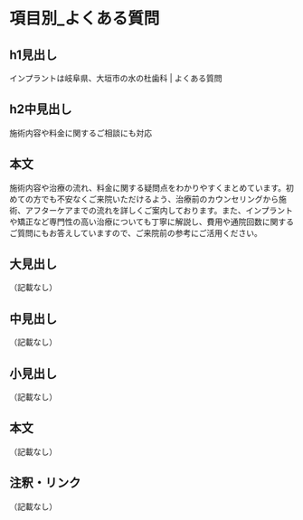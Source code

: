 # 項目別_よくある質問

## h1見出し
インプラントは岐阜県、大垣市の水の杜歯科 | よくある質問

## h2中見出し
施術内容や料金に関するご相談にも対応

## 本文
施術内容や治療の流れ、料金に関する疑問点をわかりやすくまとめています。初めての方でも不安なくご来院いただけるよう、治療前のカウンセリングから施術、アフターケアまでの流れを詳しくご案内しております。また、インプラントや矯正など専門性の高い治療についても丁寧に解説し、費用や通院回数に関するご質問にもお答えしていますので、ご来院前の参考にご活用ください。

## 大見出し
（記載なし）

## 中見出し
（記載なし）

## 小見出し
（記載なし）

## 本文
（記載なし）

## 注釈・リンク
（記載なし）

